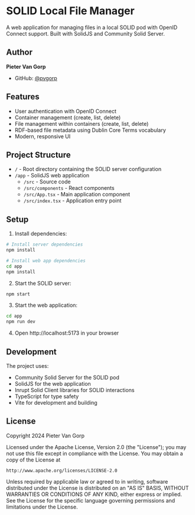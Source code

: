 # SOLID Local File Manager

A web application for managing files in a local SOLID pod with OpenID Connect support. Built with SolidJS and Community Solid Server.

## Author

**Pieter Van Gorp**
- GitHub: [@pvgorp](https://github.com/pvgorp)

## Features

- User authentication with OpenID Connect
- Container management (create, list, delete)
- File management within containers (create, list, delete)
- RDF-based file metadata using Dublin Core Terms vocabulary
- Modern, responsive UI

## Project Structure

- `/` - Root directory containing the SOLID server configuration
- `/app` - SolidJS web application
  - `/src` - Source code
  - `/src/components` - React components
  - `/src/App.tsx` - Main application component
  - `/src/index.tsx` - Application entry point

## Setup

1. Install dependencies:
```bash
# Install server dependencies
npm install

# Install web app dependencies
cd app
npm install
```

2. Start the SOLID server:
```bash
npm start
```

3. Start the web application:
```bash
cd app
npm run dev
```

4. Open http://localhost:5173 in your browser

## Development

The project uses:
- Community Solid Server for the SOLID pod
- SolidJS for the web application
- Inrupt Solid Client libraries for SOLID interactions
- TypeScript for type safety
- Vite for development and building

## License

Copyright 2024 Pieter Van Gorp

Licensed under the Apache License, Version 2.0 (the "License");
you may not use this file except in compliance with the License.
You may obtain a copy of the License at

    http://www.apache.org/licenses/LICENSE-2.0

Unless required by applicable law or agreed to in writing, software
distributed under the License is distributed on an "AS IS" BASIS,
WITHOUT WARRANTIES OR CONDITIONS OF ANY KIND, either express or implied.
See the License for the specific language governing permissions and
limitations under the License. 